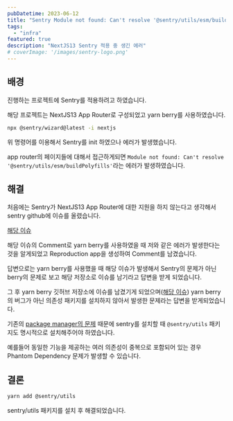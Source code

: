 ```yaml
---
pubDatetime: 2023-06-12
title: "Sentry Module not found: Can't resolve '@sentry/utils/esm/buildPolyfills'"
tags:
  - "infra"
featured: true
description: "NextJS13 Sentry 적용 중 생긴 에러"
# coverImage: '/images/sentry-logo.png'
---
```


## 배경

진행하는 프로젝트에 Sentry를 적용하려고 하였습니다.

해당 프로젝트는 NextJS13 App Router로 구성되었고 yarn berry를 사용하였습니다.

```bash
npx @sentry/wizard@latest -i nextjs
```

위 명령어를 이용해서 Sentry를 init 하였으나 에러가 발생했습니다.

app router의 페이지들에 대해서 접근하게되면 `Module not found: Can't resolve '@sentry/utils/esm/buildPolyfills'`라는 에러가 발생하였습니다.

## 해결

처음에는 Sentry가 NextJS13 App Router에 대한 지원을 하지 않는다고 생각해서 sentry github에 이슈를 올렸습니다.

[해당 이슈](https://github.com/getsentry/sentry-javascript/issues/8180)

해당 이슈의 Comment로 yarn berry를 사용하였을 때 저와 같은 에러가 발생한다는 것을 알게되었고 Reproduction app을 생성하여 Comment를 남겼습니다.

답변으로는 yarn berry를 사용했을 때 해당 이슈가 발생해서 Sentry의 문제가 아닌 berry의 문제로 보고 해당 저장소로 이슈를 남기라고 답변을 받게 되었습니다.

그 후 yarn berry 깃허브 저장소에 이슈를 남겼기게 되었으며([해당 이슈](https://github.com/yarnpkg/berry/issues/5489)) yarn berry의 버그가 아닌 의존성 패키지를 설치하지 않아서 발생한 문제라는 답변을 받게되었습니다.

기존의 [package manager의 문제](https://yarnpkg.com/advanced/rulebook#packages-should-only-ever-require-what-they-formally-list-in-their-dependencies) 때문에 sentry를 설치할 때 `@sentry/utils` 패키지도 명시적으로 설치해주어야 하였습니다.

예를들어 동일한 기능을 제공하는 여러 의존성이 중복으로 포함되어 있는 경우 Phantom Dependency 문제가 발생할 수 있습니다.

## 결론

```bash
yarn add @sentry/utils
```

sentry/utils 패키지를 설치 후 해결되었습니다.
